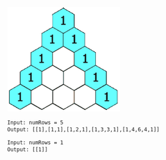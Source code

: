 ![img](https://github.com/RahulTinku/DS-algo/blob/main/ds%20algo/Everyday%20practice/pascal%20triangle/img/img.gif)

```
Input: numRows = 5
Output: [[1],[1,1],[1,2,1],[1,3,3,1],[1,4,6,4,1]]
```

```
Input: numRows = 1
Output: [[1]]
```
 
